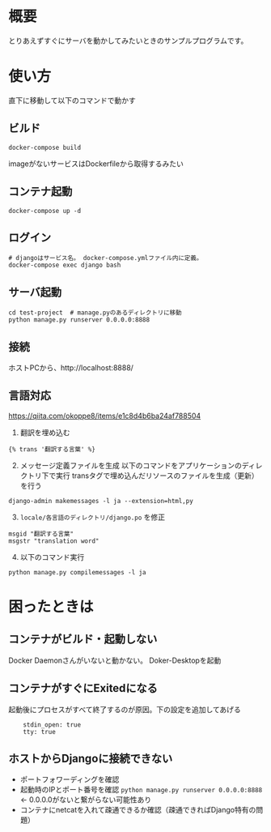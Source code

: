 # 概要
とりあえずすぐにサーバを動かしてみたいときのサンプルプログラムです。

# 使い方
直下に移動して以下のコマンドで動かす

## ビルド
~~~
docker-compose build
~~~
imageがないサービスはDockerfileから取得するみたい

## コンテナ起動
~~~
docker-compose up -d
~~~

## ログイン
~~~
# djangoはサービス名。 docker-compose.ymlファイル内に定義。
docker-compose exec django bash
~~~

## サーバ起動
~~~
cd test-project  # manage.pyのあるディレクトリに移動
python manage.py runserver 0.0.0.0:8888
~~~

## 接続
ホストPCから、http://localhost:8888/

## 言語対応
https://qiita.com/okoppe8/items/e1c8d4b6ba24af788504
1. 翻訳を埋め込む
~~~
{% trans '翻訳する言葉' %}
~~~
2. メッセージ定義ファイルを生成
以下のコマンドをアプリケーションのディレクトリ下で実行
transタグで埋め込んだリソースのファイルを生成（更新）を行う
~~~
django-admin makemessages -l ja --extension=html,py
~~~

3. `locale/各言語のディレクトリ/django.po` を修正
~~~
msgid "翻訳する言葉"
msgstr "translation word"
~~~

4. 以下のコマンド実行
~~~
python manage.py compilemessages -l ja
~~~

# 困ったときは
## コンテナがビルド・起動しない
Docker Daemonさんがいないと動かない。
Doker-Desktopを起動

## コンテナがすぐにExitedになる
起動後にプロセスがすべて終了するのが原因。下の設定を追加してあげる
~~~
	stdin_open: true
	tty: true
~~~

## ホストからDjangoに接続できない
* ポートフォワーディングを確認
* 起動時のIPとポート番号を確認
`python manage.py runserver 0.0.0.0:8888` ← 0.0.0.0がないと繋がらない可能性あり
* コンテナにnetcatを入れて疎通できるか確認（疎通できればDjango特有の問題）